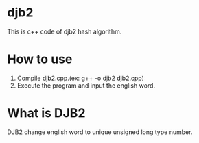 # djb2
This is c++ code of djb2 hash algorithm.


# How to use

1. Compile djb2.cpp.(ex: g++ -o djb2 djb2.cpp) 
2. Execute the program and input the english word.

# What is DJB2
DJB2 change english word to unique unsigned long type number.
